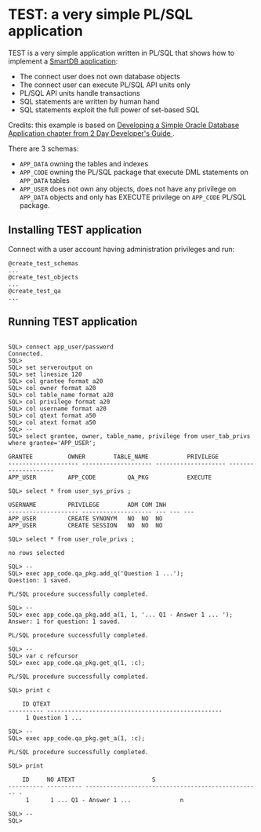 # TEST: a very simple PL/SQL application

TEST is a very simple application written in PL/SQL that shows how to implement a <a href="https://asktom.oracle.com/pls/apex/f?p=100:551:::NO:551:P551_CLASS_ID:3241:">SmartDB application</a>:

- The connect user does not own database objects
- The connect user can execute PL/SQL API units only
- PL/SQL API units handle transactions
- SQL statements are written by human hand
- SQL statements exploit the full power of set-based SQL

Credits: this example is based on <a href=https://docs.oracle.com/en/database/oracle/oracle-database/19/tdddg/developing-simple-database-application.html#GUID-98FFDC3A-FD76-4466-921C-F0E411829CD7>
Developing a Simple Oracle Database Application chapter from  2 Day Developer's Guide </a>.

There are 3 schemas:
- `APP_DATA` owning the tables and indexes
- `APP_CODE` owning the PL/SQL package that execute DML statements on `APP_DATA` tables
- `APP_USER` does not own any objects, does not have any privilege on `APP_DATA` objects and only has EXECUTE privilege on `APP_CODE` PL/SQL package.

## Installing TEST application

Connect with a user account having administration privileges and run:

``` 
@create_test_schemas
...
@create_test_objects
...
@create_test_qa
...
```

## Running TEST application

```

SQL> connect app_user/password
Connected.
SQL> 
SQL> set serveroutput on
SQL> set linesize 120
SQL> col grantee format a20
SQL> col owner format a20
SQL> col table_name format a20
SQL> col privilege format a20
SQL> col username format a20
SQL> col qtext format a50
SQL> col atext format a50
SQL> --
SQL> select grantee, owner, table_name, privilege from user_tab_privs where grantee='APP_USER';

GRANTEE 	     OWNER		  TABLE_NAME	       PRIVILEGE
-------------------- -------------------- -------------------- --------------------
APP_USER	     APP_CODE		  QA_PKG	       EXECUTE

SQL> select * from user_sys_privs ;

USERNAME	     PRIVILEGE		  ADM COM INH
-------------------- -------------------- --- --- ---
APP_USER	     CREATE SYNONYM	  NO  NO  NO
APP_USER	     CREATE SESSION	  NO  NO  NO

SQL> select * from user_role_privs ;

no rows selected

SQL> --
SQL> exec app_code.qa_pkg.add_q('Question 1 ...');
Question: 1 saved.

PL/SQL procedure successfully completed.

SQL> --
SQL> exec app_code.qa_pkg.add_a(1, 1, '... Q1 - Answer 1 ... ');
Answer: 1 for question: 1 saved.

PL/SQL procedure successfully completed.

SQL> --
SQL> var c refcursor
SQL> exec app_code.qa_pkg.get_q(1, :c);

PL/SQL procedure successfully completed.

SQL> print c

	ID QTEXT
---------- --------------------------------------------------
	 1 Question 1 ...

SQL> --
SQL> exec app_code.qa_pkg.get_a(1, :c);

PL/SQL procedure successfully completed.

SQL> print

	ID	   NO ATEXT						 S
---------- ---------- -------------------------------------------------- -
	 1	    1 ... Q1 - Answer 1 ...				 n

SQL> --
SQL> 
```
